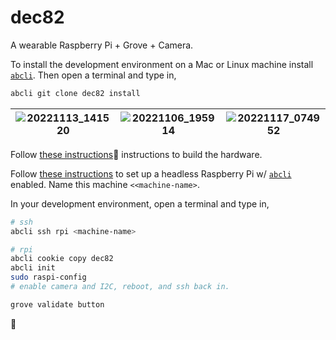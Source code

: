 # dec82

A wearable Raspberry Pi + Grove + Camera.

To install the development environment on a Mac or Linux machine install [`abcli`](https://github.com/kamangir/awesome-bash-cli). Then open a terminal and type in,

```bash
abcli git clone dec82 install
```

| ![20221113_141520](https://user-images.githubusercontent.com/1007567/201549578-87e6f84c-6c79-4a4b-8fd1-343c3ed77519.jpg) | ![20221106_195914](https://user-images.githubusercontent.com/1007567/202607615-5cb500eb-8d54-4eaf-95f0-0488146c91ad.jpg) | ![20221117_074952](https://user-images.githubusercontent.com/1007567/202607628-b3008f70-5a7f-4df6-81fa-0ddd3a65fed4.jpg) |
|---|---|---|

Follow [these instructions]()🚧 instructions to build the hardware.

Follow [these instructions](https://github.com/kamangir/awesome-bash-cli/wiki/Raspberry-Pi) to set up a headless Raspberry Pi w/ [`abcli`](https://github.com/kamangir/awesome-bash-cli) enabled. Name this machine `<<machine-name>`.

In your development environment, open a terminal and type in,

```bash
# ssh
abcli ssh rpi <machine-name>

# rpi
abcli cookie copy dec82
abcli init
sudo raspi-config
# enable camera and I2C, reboot, and ssh back in.

grove validate button
```

🚧